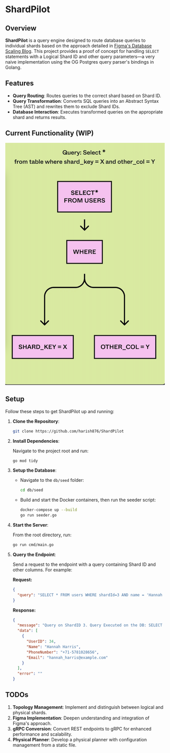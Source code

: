 # ShardPilot

## Overview

**ShardPilot** is a query engine designed to route database queries to individual shards based on the approach detailed in [Figma's Database Scaling Blog](https://www.figma.com/blog/how-figmas-databases-team-lived-to-tell-the-scale/). This project provides a proof of concept for handling `SELECT` statements with a Logical Shard ID and other query parameters—a very naive implementation using the OG Postgres query parser's bindings in Golang.

## Features

- **Query Routing**: Routes queries to the correct shard based on Shard ID.
- **Query Transformation**: Converts SQL queries into an Abstract Syntax Tree (AST) and rewrites them to exclude Shard IDs.
- **Database Interaction**: Executes transformed queries on the appropriate shard and returns results.


## Current Functionality (WIP)
![Query Engine Parsing - Logical Planner](/docs/query_engine_poc.png)

## Setup

Follow these steps to get ShardPilot up and running:

1. **Clone the Repository**:

    ```bash
    git clone https://github.com/harish876/ShardPilot
    ```

2. **Install Dependencies**:

    Navigate to the project root and run:

    ```bash
    go mod tidy
    ```

3. **Setup the Database**:

    - Navigate to the `db/seed` folder:

      ```bash
      cd db/seed
      ```

    - Build and start the Docker containers, then run the seeder script:

      ```bash
      docker-compose up --build
      go run seeder.go
      ```

4. **Start the Server**:

    From the root directory, run:

    ```bash
    go run cmd/main.go
    ```

5. **Query the Endpoint**:

    Send a request to the endpoint with a query containing Shard ID and other columns. For example:

    **Request:**

    ```json
    {
      "query": "SELECT * FROM users WHERE shardId=3 AND name = 'Hannah Harris'"
    }
    ```

    **Response:**

    ```json
    {
      "message": "Query on ShardID 3. Query Executed on the DB: SELECT * FROM users WHERE name = 'Hannah Harris'",
      "data": [
        {
          "UserID": 34,
          "Name": "Hannah Harris",
          "PhoneNumber": "+71-5781028656",
          "Email": "hannah_harris@example.com"
        }
      ],
      "error": ""
    }
    ```

## TODOs

1. **Topology Management**: Implement and distinguish between logical and physical shards.
2. **Figma Implementation**: Deepen understanding and integration of Figma's approach.
3. **gRPC Conversion**: Convert REST endpoints to gRPC for enhanced performance and scalability.
4. **Physical Planner**: Develop a physical planner with configuration management from a static file.
